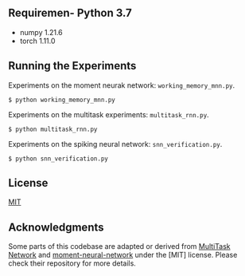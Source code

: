 
## Requiremen- Python 3.7
- numpy 1.21.6
- torch 1.11.0


## Running the Experiments

Experiments on the moment neurak network: `working_memory_mnn.py`.
```
$ python working_memory_mnn.py
```

Experiments on the multitask experiments: `multitask_rnn.py`.
```
$ python multitask_rnn.py
```

Experiments on the spiking neural network: `snn_verification.py`.
```
$ python snn_verification.py
```

## License

[MIT](LICENSE)


## Acknowledgments

Some parts of this codebase are adapted or derived from [MultiTask Network](https://github.com/gyyang/multitask/tree/master) and [moment-neural-network](https://github.com/BrainsoupFactory/moment-neural-network) under the [MIT] license. Please check their repository for more details.


```